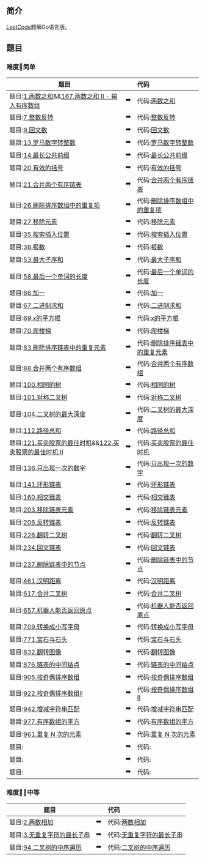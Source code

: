 ## 简介
[LeetCode](https://leetcode-cn.com)题解Go语言版。

## 题目
### 难度:star2:简单
|    题目   |               |代码   |
|----------|:-------------:|:------|
|题目:[1.两数之和](https://leetcode-cn.com/problems/two-sum/)&&[167.两数之和 II - 输入有序数组](https://leetcode-cn.com/problems/two-sum-ii-input-array-is-sorted/)|:arrow_right:|代码:[两数之和](./code/twoSum.go)|
|题目:[7.整数反转](https://leetcode-cn.com/problems/reverse-integer/)|:arrow_right:|代码:[整数反转](./code/reverse.go)|
|题目:[9.回文数](https://leetcode-cn.com/problems/palindrome-number/)|:arrow_right:|代码:[回文数](./code/isPalindrome.go)|
|题目:[13.罗马数字转整数](https://leetcode-cn.com/problems/roman-to-integer/)|:arrow_right:|代码:[罗马数字转整数](./code/romanToInt.go)|
|题目:[14.最长公共前缀](https://leetcode-cn.com/problems/longest-common-prefix/)|:arrow_right:|代码:[最长公共前缀](./code/longestCommonPrefix.go)|
|题目:[20.有效的括号](https://leetcode-cn.com/problems/valid-parentheses/)|:arrow_right:|代码:[有效的括号](./code/isValid.go)|
|题目:[21.合并两个有序链表](https://leetcode-cn.com/problems/merge-two-sorted-lists/)|:arrow_right:|代码:[合并两个有序链表](./code/mergeTwoLists.go)|
|题目:[26.删除排序数组中的重复项](https://leetcode-cn.com/problems/remove-duplicates-from-sorted-array/)|:arrow_right:|代码:[删除排序数组中的重复项](./code/removeDuplicates.go)|
|题目:[27.移除元素](https://leetcode-cn.com/problems/remove-element/)|:arrow_right:|代码:[移除元素](./code/removeElement.go)|
|题目:[35.搜索插入位置](https://leetcode-cn.com/problems/search-insert-position/)|:arrow_right:|代码:[搜索插入位置](./code/searchInsert.go)|
|题目:[38.报数](https://leetcode-cn.com/problems/count-and-say/)|:arrow_right:|代码:[报数](./code/countAndSay.go)|
|题目:[53.最大子序和](https://leetcode-cn.com/problems/maximum-subarray/)|:arrow_right:|代码:[最大子序和](./code/maxSubArray.go)|
|题目:[58.最后一个单词的长度](https://leetcode-cn.com/problems/length-of-last-word/)|:arrow_right:|代码:[最后一个单词的长度](./code/lengthOfLastWord.go)|
|题目:[66.加一](https://leetcode-cn.com/problems/plus-one/)|:arrow_right:|代码:[加一](./code/plusOne.go)|
|题目:[67.二进制求和](https://leetcode-cn.com/problems/add-binary/comments/)|:arrow_right:|代码:[二进制求和](./code/addBinary.go)|
|题目:[69.x的平方根](https://leetcode-cn.com/problems/sqrtx/)|:arrow_right:|代码:[x的平方根](./code/mySqrt.go)|
|题目:[70.爬楼梯](https://leetcode-cn.com/problems/climbing-stairs/)|:arrow_right:|代码:[爬楼梯](./code/climbStairs.go)|
|题目:[83.删除排序链表中的重复元素](https://leetcode-cn.com/problems/remove-duplicates-from-sorted-list/)|:arrow_right:|代码:[删除排序链表中的重复元素](./code/deleteDuplicates.go)|
|题目:[88.合并两个有序数组](https://leetcode-cn.com/problems/merge-sorted-array/)|:arrow_right:|代码:[合并两个有序数组](./code/merge.go)|
|题目:[100.相同的树](https://leetcode-cn.com/problems/same-tree/submissions/)|:arrow_right:|代码:[相同的树](./code/isSameTree.go)|
|题目:[101.对称二叉树](https://leetcode-cn.com/problems/symmetric-tree/)|:arrow_right:|代码:[对称二叉树](./code/isSymmetric.go)|
|题目:[104.二叉树的最大深度](https://leetcode-cn.com/problems/maximum-depth-of-binary-tree/)|:arrow_right:|代码:[二叉树的最大深度](./code/maxDepth.go)|
|题目:[112.路径总和](https://leetcode-cn.com/problems/path-sum/)|:arrow_right:|代码:[路径总和](./code/hasPathSum.go)|
|题目:[121.买卖股票的最佳时机](https://leetcode-cn.com/problems/best-time-to-buy-and-sell-stock/)&&[122.买卖股票的最佳时机 II](https://leetcode-cn.com/problems/best-time-to-buy-and-sell-stock-ii/)|:arrow_right:|代码:[买卖股票的最佳时机](./code/maxProfit.go)|
|题目:[136.只出现一次的数字](https://leetcode-cn.com/problems/single-number/)|:arrow_right:|代码:[只出现一次的数字](./code/singleNumber.go)|
|题目:[141.环形链表](https://leetcode-cn.com/problems/linked-list-cycle/)|:arrow_right:|代码:[环形链表](./code/hasCycle.go)|
|题目:[160.相交链表](https://leetcode-cn.com/problems/intersection-of-two-linked-lists/)|:arrow_right:|代码:[相交链表](./code/getIntersectionNode.go)|
|题目:[203.移除链表元素](https://leetcode-cn.com/problems/remove-linked-list-elements/)|:arrow_right:|代码:[移除链表元素](./code/removeElements.go)|
|题目:[206.反转链表](https://leetcode-cn.com/problems/reverse-linked-list/)|:arrow_right:|代码:[反转链表](./code/reverseList.go)|
|题目:[226.翻转二叉树](https://leetcode-cn.com/problems/invert-binary-tree/)|:arrow_right:|代码:[翻转二叉树](./code/invertTree.go)|
|题目:[234.回文链表](https://leetcode-cn.com/problems/palindrome-linked-list/)|:arrow_right:|代码:[回文链表](./code/isPalindromeList.go)|
|题目:[237.删除链表中的节点](https://leetcode-cn.com/problems/delete-node-in-a-linked-list/)|:arrow_right:|代码:[删除链表中的节点](./code/deleteNode.go)|
|题目:[461.汉明距离](https://leetcode-cn.com/problems/hamming-distance/)|:arrow_right:|代码:[汉明距离](./code/hammingDistance.go)|
|题目:[617.合并二叉树](https://leetcode-cn.com/problems/merge-two-binary-trees/)|:arrow_right:|代码:[合并二叉树](./code/mergeTrees.go)|
|题目:[657.机器人能否返回原点](https://leetcode-cn.com/problems/robot-return-to-origin/)|:arrow_right:|代码:[机器人能否返回原点](./code/judgeCircle.go)|
|题目:[709.转换成小写字母](https://leetcode-cn.com/problems/to-lower-case/)|:arrow_right:|代码:[转换成小写字母](./code/toLowerCase.go)|
|题目:[771.宝石与石头](https://leetcode-cn.com/problems/jewels-and-stones/)|:arrow_right:|代码:[宝石与石头](./code/numJewelsInStones.go)|
|题目:[832.翻转图像](https://leetcode-cn.com/problems/flipping-an-image/)|:arrow_right:|代码:[翻转图像](./code/flipAndInvertImage.go)|
|题目:[876.链表的中间结点](https://leetcode-cn.com/problems/middle-of-the-linked-list/)|:arrow_right:|代码:[链表的中间结点](./code/middleNode.go)|
|题目:[905.按奇偶排序数组](https://leetcode-cn.com/problems/sort-array-by-parity/)|:arrow_right:|代码:[按奇偶排序数组](./code/sortArrayByParity.go)|
|题目:[922.按奇偶排序数组II](https://leetcode-cn.com/problems/sort-array-by-parity-ii/)|:arrow_right:|代码:[按奇偶排序数组II](./code/sortArrayByParityII.go)|
|题目:[942.增减字符串匹配](https://leetcode-cn.com/problems/di-string-match/)|:arrow_right:|代码:[增减字符串匹配](./code/diStringMatch.go)|
|题目:[977.有序数组的平方](https://leetcode-cn.com/problems/squares-of-a-sorted-array/)|:arrow_right:|代码:[有序数组的平方](./code/sortedSquares.go)|
|题目:[961.重复 N 次的元素](https://leetcode-cn.com/problems/n-repeated-element-in-size-2n-array/)|:arrow_right:|代码:[重复 N 次的元素](./code/repeatedNTimes.go)|
|题目:|:arrow_right:|代码:[]()|
|题目:|:arrow_right:|代码:[]()|
|题目:|:arrow_right:|代码:[]()|




### 难度:star2::star2:中等

|    题目   |               |代码   |
|----------|:-------------:|:------|
|题目:[2.两数相加](https://leetcode-cn.com/problems/add-two-numbers/)|:arrow_right:|代码:[两数相加](./code/addTwoNumbers.go)|
|题目:[3.无重复字符的最长子串](https://leetcode-cn.com/problems/longest-substring-without-repeating-characters/)|:arrow_right:|代码:[无重复字符的最长子串](./code/lengthOfLongestSubstring.go)|
|题目:[94.二叉树的中序遍历](https://leetcode-cn.com/problems/binary-tree-inorder-traversal/)|:arrow_right:|代码:[二叉树的中序遍历](./code/inorderTraversal.go)|
